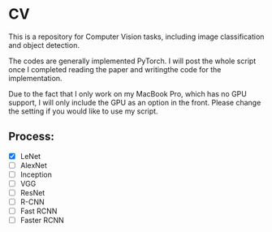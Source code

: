 # CV

This is a repository for Computer Vision tasks, including image classification and object detection. 

The codes are generally implemented PyTorch. I will post the whole script once I completed reading the paper and writingthe code for the implementation. 

Due to the fact that I only work on my MacBook Pro, which has no GPU support, I will only include the GPU as an option in the front. Please change the setting if you would like to use my script. 

## Process:
- [x] LeNet
- [ ] AlexNet
- [ ] Inception
- [ ] VGG
- [ ] ResNet
- [ ] R-CNN
- [ ] Fast RCNN
- [ ] Faster RCNN
